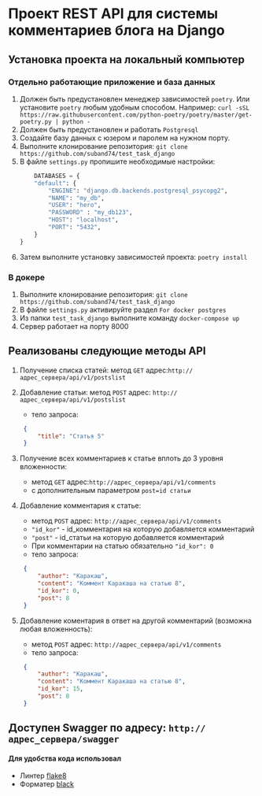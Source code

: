 # Проект REST API для системы комментариев блога на Django

## Установка проекта на локальный компьютер

### Отдельно работающие приложение и база данных

1. Должен быть предустановлен менеджер зависимостей `poetry`. Или установите `poetry` любым удобным способом. 
   Например: `curl -sSL https://raw.githubusercontent.com/python-poetry/poetry/master/get-poetry.py | python -`
2. Должен быть предустановлен и работать `Postgresql`
3. Создайте базу данных с юзером и паролем на нужном порту.
4. Выполните клонирование репозитория: `git clone https://github.com/suband74/test_task_django`
5. В файле `settings.py` пропишите необходимые настройки:
    ```python
        DATABASES = {
        "default": {
            "ENGINE": "django.db.backends.postgresql_psycopg2",
            "NAME": "my_db",
            "USER": "hero",
            "PASSWORD" : "my_db123",
            "HOST": "localhost",
            "PORT": "5432",
        }
    }
    ```
6. Затем выполните установку зависимостей проекта: `poetry install`

### В докере

1. Выполните клонирование репозитория: `git clone https://github.com/suband74/test_task_django`
2. В файле `settings.py` активируйте раздел `For docker postgres`
3. Из папки `test_task_django` выполните команду `docker-compose up`
5. Сервер работает на порту 8000

## Реализованы следующие методы API

1. Получение списка статей: метод `GET` адрес:`http://адрес_сервера/api/v1/postslist`

2. Добавление статьи: метод `POST` адрес: `http://адрес_сервера/api/v1/postslist`
   - тело запроса:
   ```json
    {
        "title": "Статья 5"
    }
    ```
3. Получение всех комментариев к статье вплоть до 3 уровня вложенности:
   - метод `GET` адрес:`http://адрес_сервера/api/v1/comments`
   - с дополнительным параметром `post=id статьи`

4. Добавление комментария к статье:
    - метод `POST` адрес: `http://адрес_сервера/api/v1/comments`
    - `"id_kor"` - id_комментария на которую добавляется комментарий
    - `"post"` - id_статьи на которую добавляется комментарий
    - При комментарии на статью обязательно `"id_kor": 0`
    - тело запроса:
   ```json
    {
        "author": "Каракаш",
        "content": "Коммент Каракаша на статью 8",
        "id_kor": 0, 
        "post": 8
    }
    ```
5. Добавление коментария в ответ на другой комментарий (возможна любая вложенность):
    - метод `POST` адрес: `http://адрес_сервера/api/v1/comments`
    - тело запроса:
   ```json
    {
        "author": "Каракаш",
        "content": "Коммент Каракаша на статью 8",
        "id_kor": 15, 
        "post": 8
    }
    ```

## Доступен Swagger по адресу: `http://адрес_сервера/swagger`

#### Для удобства кода использовал

- Линтер [flake8](https://flake8.pycqa.org/en/latest/)
- Форматер [black](https://github.com/)